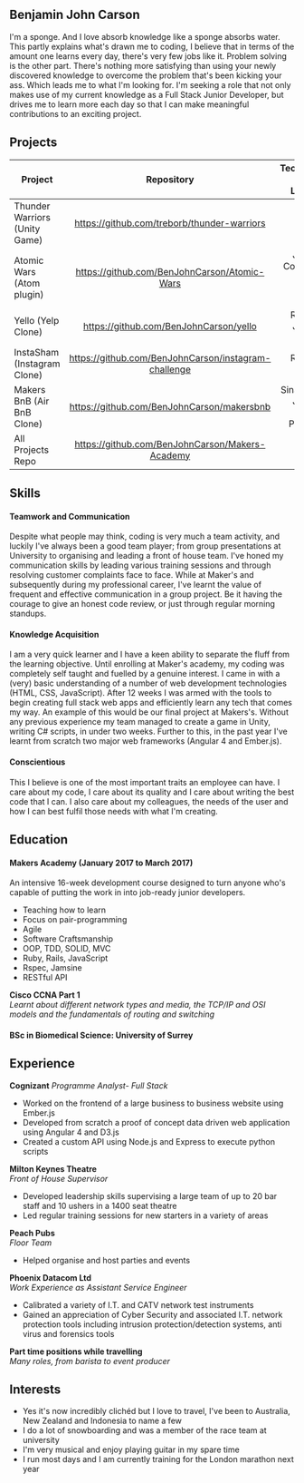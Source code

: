 ## Benjamin John Carson

I'm a sponge. And I love absorb knowledge like a sponge absorbs water. This partly explains what's drawn me to coding, I believe that in terms of the amount one learns every day, there's very few jobs like it. Problem solving is the other part. There's nothing more satisfying than using your newly discovered knowledge to overcome the problem that's been kicking your ass. Which leads me to what I'm looking for. I'm seeking a role that not only makes use of my current knowledge as a Full Stack Junior Developer, but drives me to learn more each day so that I can make meaningful contributions to an exciting project.

## Projects

|Project                           | Repository                                           | Technologies  and Languages                  |
|----------------------------------|:-------------------------------------:               |---------------------------------------------:|
|Thunder Warriors (Unity Game)     |https://github.com/treborb/thunder-warriors                |C#, Unity, Nunit                              |
|Atomic Wars (Atom plugin)         |https://github.com/BenJohnCarson/Atomic-Wars          |Javascript, CoffeeScript, Babel, Jasmine, Node|
|Yello (Yelp Clone)                |https://github.com/BenJohnCarson/yello                |Rails, Ruby, Javascript, RSpec                |
|InstaSham (Instagram Clone)       |https://github.com/BenJohnCarson/instagram-challenge  |Rails, Ruby, RSpec                            |
|Makers BnB (Air BnB Clone)        |https://github.com/BenJohnCarson/makersbnb            |Sinatra, Ruby, Javascript, JQuery, PostgreSQL  |
|All Projects Repo                 |https://github.com/BenJohnCarson/Makers-Academy       |                                              |

## Skills

#### Teamwork and Communication

Despite what people may think, coding is very much a team activity, and luckily I've always been a good team player; from group presentations at University to organising and leading a front of house team. I've honed my communication skills by leading various training sessions and through resolving customer complaints face to face. While at Maker's and subsequently during my professional career, I've learnt the value of frequent and effective communication in a group project. Be it having the courage to give an honest code review, or just through regular morning standups.

#### Knowledge Acquisition

I am a very quick learner and I have a keen ability to separate the fluff from the learning objective. Until enrolling at Maker's academy, my coding was completely self taught and fuelled by a genuine interest. I came in with a (very) basic understanding of a number of web development technologies (HTML, CSS, JavaScript). After 12 weeks I was armed with the tools to begin creating full stack web apps and efficiently learn any tech that comes my way. An example of this would be our final project at Makers's. Without any previous experience my team managed to create a game in Unity, writing C# scripts, in under two weeks. Further to this, in the past year I've learnt from scratch two major web frameworks (Angular 4 and Ember.js). 

#### Conscientious

This I believe is one of the most important traits an employee can have. I care about my code, I care about its quality and I care about writing the best code that I can. I also care about my colleagues, the needs of the user and how I can best fulfil those needs with what I'm creating.

## Education

#### Makers Academy (January 2017 to March 2017)

An intensive 16-week development course designed to turn anyone who's capable of putting the work in into job-ready junior developers.
- Teaching how to learn
- Focus on pair-programming
- Agile
- Software Craftsmanship
- OOP, TDD, SOLID, MVC
- Ruby, Rails, JavaScript
- Rspec, Jamsine
- RESTful API

**Cisco CCNA Part 1**  
*Learnt about different network types and media, the TCP/IP and OSI models and the fundamentals of routing and switching*

#### BSc in Biomedical Science: University of Surrey

## Experience

**Cognizant**
*Programme Analyst- Full Stack*
- Worked on the frontend of a large business to business website using Ember.js
- Developed from scratch a proof of concept data driven web application using Angular 4 and D3.js
- Created a custom API using Node.js and Express to execute python scripts

**Milton Keynes Theatre**  
*Front of House Supervisor*
- Developed leadership skills supervising a large team of up to 20 bar staff and 10 ushers in a 1400 seat theatre
- Led regular training sessions for new starters in a variety of areas

**Peach Pubs**  
*Floor Team*
- Helped organise and host parties and events

**Phoenix Datacom Ltd**  
*Work Experience as Assistant Service Engineer*
- Calibrated a variety of I.T. and CATV network test instruments
- Gained an appreciation of Cyber Security and associated I.T. network protection tools including intrusion protection/detection systems, anti virus and forensics tools

**Part time positions while travelling**  
*Many roles, from barista to event producer*

## Interests

- Yes it's now incredibly clichéd but I love to travel, I've been to Australia, New Zealand and Indonesia to name a few
- I do a lot of snowboarding and was a member of the race team at university
- I'm very musical and enjoy playing guitar in my spare time
- I run most days and I am currently training for the London marathon next year
